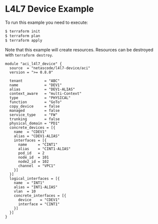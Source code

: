 <!-- BEGIN_TF_DOCS -->
# L4L7 Device Example

To run this example you need to execute:

```bash
$ terraform init
$ terraform plan
$ terraform apply
```

Note that this example will create resources. Resources can be destroyed with `terraform destroy`.

```hcl
module "aci_l4l7_device" {
  source  = "netascode/l4l7-device/aci"
  version = ">= 0.8.0"

  tenant          = "ABC"
  name            = "DEV1"
  alias           = "DEV1-ALIAS"
  context_aware   = "multi-Context"
  type            = "PHYSICAL"
  function        = "GoTo"
  copy_device     = false
  managed         = false
  service_type    = "FW"
  trunking        = false
  physical_domain = "PD1"
  concrete_devices = [{
    name  = "CDEV1"
    alias = "CDEV1-ALIAS"
    interfaces = [{
      name     = "CINT1"
      alias    = "CINT1-ALIAS"
      pod_id   = 2
      node_id  = 101
      node2_id = 102
      channel  = "VPC1"
    }]
  }]
  logical_interfaces = [{
    name  = "INT1"
    alias = "INT1-ALIAS"
    vlan  = 10
    concrete_interfaces = [{
      device    = "CDEV1"
      interface = "CINT1"
    }]
  }]
}
```
<!-- END_TF_DOCS -->